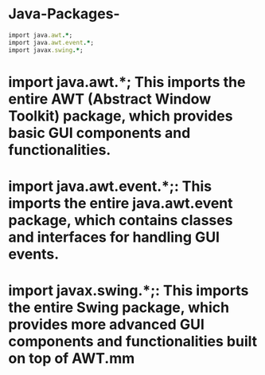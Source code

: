 # Java-Packages-
```ruby
import java.awt.*;
import java.awt.event.*;
import javax.swing.*;
```
# import java.awt.*; This imports the entire AWT (Abstract Window Toolkit) package, which provides basic GUI components and functionalities.

# import java.awt.event.*;: This imports the entire java.awt.event package, which contains classes and interfaces for handling GUI events.

# import javax.swing.*;: This imports the entire Swing package, which provides more advanced GUI components and functionalities built on top of AWT.mm
